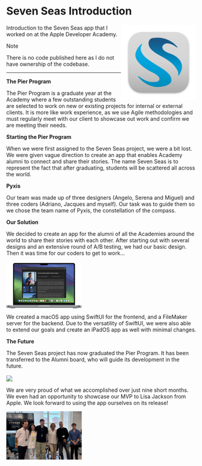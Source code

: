 # Seven Seas Introduction
<img src="./Resources/seven_seas_icon.png" width="200" align="right" />
Introduction to the Seven Seas app that I worked on at the Apple Developer Academy. 

> [!NOTE]
> There is no code published here as I do not have ownership of the codebase. 

<hr>

**The Pier Program**

The Pier Program is a graduate year at the Academy where a few outstanding students are selected to work on new or existing projects for internal or external clients. It is more like work experience, as we use Agile methodologies and must regularly meet with our client to showcase out work and confirm we are meeting their needs. 

**Starting the Pier Program**

When we were first assigned to the Seven Seas project, we were a bit lost. We were given vague direction to create an app that enables Academy alumni to connect and share their stories. The name Seven Seas is to represent the fact that after graduating, students will be scattered all across the world. 

**Pyxis**

Our team was made up of three designers (Angelo, Serena and Miguel) and three coders (Adriano, Jacques and myself). Our task was to guide them so we chose the team name of Pyxis, the constellation of the compass. 

**Our Solution**

We decided to create an app for the alumni of all the Academies around the world to share their stories with each other. After starting out with several designs and an extensive round of A/B testing, we had our basic design. Then it was time for our coders to get to work... 

<img src="./Resources/app_on_mac.png" width="200" align="center" />

We created a macOS app using SwiftUI for the frontend, and a FileMaker server for the backend. Due to the versatility of SwiftUI, we were also able to extend our goals and create an iPadOS app as well with minimal changes. 

**The Future**

The Seven Seas project has now graduated the Pier Program. It has been transferred to the Alumni board, who will guide its development in the future. 

<img src="./Resources/project_on_mac.png" width="200" align="center" />

We are very proud of what we accomplished over just nine short months. We even had an opportunity to showcase our MVP to Lisa Jackson from Apple. We look forward to using the app ourselves on its release! 

<img src="./Resources/lisajackson.jpg" width="200" align="center" />

